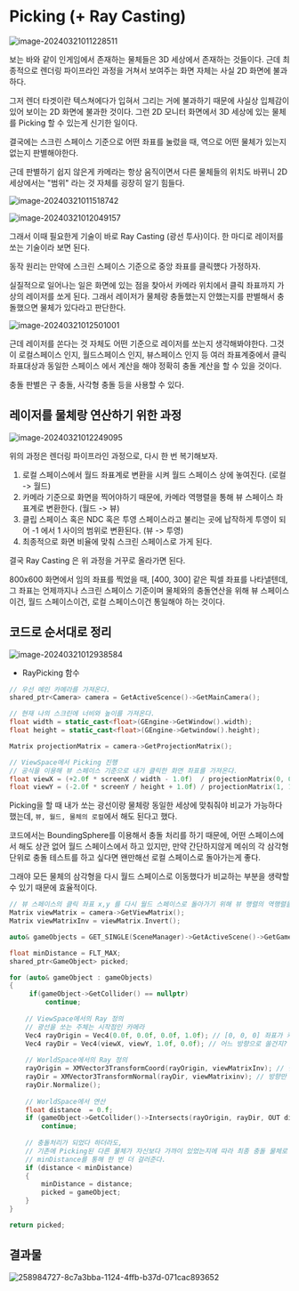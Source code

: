 # Picking (+ Ray Casting)

![image-20240321011228511](../../../image/image-20240321011228511.png)

보는 바와 같이 인게임에서 존재하는 물체들은 3D 세상에서 존재하는 것들이다. 근데 최종적으로 렌더링 파이프라인 과정을 거쳐서 보여주는 화면 자체는 사실 2D 화면에 불과하다.

그저 렌더 타겟이란 텍스쳐에다가 입혀서 그리는 거에 불과하기 때문에 사실상 입체감이 있어 보이는 2D 화면에 불과한 것이다. 그런 2D 모니터 화면에서 3D 세상에 있는 물체를 Picking 할 수 있는게 신기한 일이다.

결국에는 스크린 스페이스 기준으로 어떤 좌표를 눌렀을 때, 역으로 어떤 물체가 있는지 없는지 판별해야한다.

근데 판별하기 쉽지 않은게 카메라는 항상 움직이면서 다른 물체들의 위치도 바뀌니 2D 세상에서는 "범위" 라는 것 자체를 굉장히 알기 힘들다.

![image-20240321011518742](../../../image/image-20240321011518742.png)

![image-20240321012049157](../../../image/image-20240321012049157.png)

그래서 이때 필요한게 기술이 바로 Ray Casting (광선 투사)이다. 한 마디로 레이저를 쏘는 기술이라 보면 된다.

동작 원리는 만약에 스크린 스페이스 기준으로 중앙 좌표를 클릭헀다 가정하자.

실질적으로 일어나는 일은 화면에 있는 점을 찾아서 카메라 위치에서 클릭 좌표까지 가상의 레이저를 쏘게 된다. 그래서 레이저가 물체랑 충돌했는지 안했는지를 판별해서 충돌했으면 물체가 있다라고 판단한다.

![image-20240321012501001](../../../image/image-20240321012501001.png)

근데 레이저를 쏜다는 것 자체도 어떤 기준으로 레이저를 쏘는지 생각해봐야한다. 그것이 로컬스페이스 인지, 월드스페이스 인지, 뷰스페이스 인지 등 여러 좌표계중에서 클릭 좌표대상과 동일한 스페이스 에서 계산을 해야 정확히 충돌 계산을 할 수 있을 것이다. 

충돌 판별은 구 충돌, 사각형 충돌 등을 사용할 수 있다.

## 레이저를 물체랑 연산하기 위한 과정

![image-20240321012249095](../../../image/image-20240321012249095.png)

위의 과정은 렌더링 파이프라인 과정으로, 다시 한 번 복기해보자.

1. 로컬 스페이스에서 월드 좌표계로 변환을 시켜 월드 스페이스 상에 놓여진다. (로컬 -> 월드)
2. 카메라 기준으로 화면을 찍어야하기 때문에, 카메라 역행렬을 통해 뷰 스페이스 좌표계로 변환한다. (월드 -> 뷰)
3. 클립 스페이스 혹은 NDC 혹은 투영 스페이스라고 불리는 곳에 납작하게 투영이 되어 -1 에서 1 사이의 범위로 변환된다. (뷰 -> 투영)
4. 최종적으로 화면 비율에 맞춰 스크린 스페이스로 가게 된다.

결국 Ray Casting 은 위 과정을 거꾸로 올라가면 된다.

800x600 화면에서 임의 좌표를 찍었을 때, [400, 300] 같은 픽셀 좌표를 나타낼텐데, 그 좌표는 언제까지나 스크린 스페이스 기준이며 물체와의 충돌연산을 위해 뷰 스페이스이건, 월드 스페이스이건, 로컬 스페이스이건 통일해야 하는 것이다.

## 코드로 순서대로 정리

![image-20240321012938584](../../../image/image-20240321012938584.png)

- RayPicking 함수

```c++
// 우선 메인 카메라를 가져온다.
shared_ptr<Camera> camera = GetActiveScence()->GetMainCamera();

// 현재 나의 스크린에 너비와 높이를 가져온다.
float width = static_cast<float>(GEngine->GetWindow().width);
float height = static_cast<float>(GEngine->Getwindow().height);

Matrix projectionMatrix = camera->GetProjectionMatrix();

// ViewSpace에서 Picking 진행
// 공식을 이용해 뷰 스페이스 기준으로 내가 클릭한 화면 좌표를 가져온다.
float viewX = (+2.0f * screenX / width - 1.0f)  / projectionMatrix(0, 0);
float viewY = (-2.0f * screenY / height + 1.0f) / projectionMatrix(1, 1);

```

Picking을 할 때 내가 쏘는 광선이랑 물체랑 동일한 세상에 맞춰줘야 비교가 가능하다 했는데, `뷰, 월드, 물체의 로컬`에서 해도 된다고 했다.

코드에서는 BoundingSphere를 이용해서 충돌 처리를 하기 때문에, 어떤 스페이스에서 해도 상관 없어 월드 스페이스에서 하고 있지만, 만약 간단하지않게 메쉬의 각 삼각형 단위로 충돌 테스트를 하고 싶다면 왠만해선 로컬 스페이스로 돌아가는게 좋다.

그래야 모든 물체의 삼각형을 다시 월드 스페이스로 이동했다가 비교하는 부분을 생략할 수 있기 때문에 효율적이다.

```c++
// 뷰 스페이스의 클릭 좌표 x,y 를 다시 월드 스페이스로 돌아가기 위해 뷰 행렬의 역행렬을 구해준다.
Matrix viewMatrix = camera->GetViewMatrix();
Matrix viewMatrixInv = viewMatrix.Invert();

auto& gameObjects = GET_SINGLE(SceneManager)->GetActiveScene()->GetGameObjects();

float minDistance = FLT_MAX;
shared_ptr<GameObject> picked;

for (auto& gameObject : gameObjects)
{
     if(gameObject->GetCollider() == nullptr)
         continue;
    
    // ViewSpace에서의 Ray 정의
    // 광선을 쏘는 주체는 시작점인 카메라
    Vec4 rayOrigin = Vec4(0.0f, 0.0f, 0.0f, 1.0f); // [0, 0, 0] 좌표가 카메라. 그래서 광선의 orgin
    Vec4 rayDir = Vec4(viewX, viewY, 1.0f, 0.0f); // 어느 방향으로 쏠건지? 아까 구한 화면의 x, y로 광선을 쏘자.
    
    // WorldSpace에서의 Ray 정의
    rayOrigin = XMVector3TransformCoord(rayOrigin, viewMatrixInv); // 실제 좌표가 잇기에 Coord를 곱함.
    rayDir = XMVector3TransformNormal(rayDir, viewMatrixinv); // 방향만 있기에 Normal을 곱함.
    rayDir.Normalize();
    
    // WorldSpace에서 연산
    float distance  = 0.f;
    if (gameObject->GetCollider()->Intersects(rayOrigin, rayDir, OUT distance) == false) // Intersects는 충돌처리 함수
        continue;
    
    // 충돌처리가 되었다 하더라도,
    // 기존에 Picking된 다른 물체가 자신보다 가까이 있었는지에 따라 최종 충돌 물체로 결정하기 위해
    // minDistance를 통해 한 번 더 걸러준다.
    if (distance < minDistance)
    {
        minDistance = distance;
        picked = gameObject;
    }
}

return picked;
```

## 결과물

![258984727-8c7a3bba-1124-4ffb-b37d-071cac893652](../../../image/258984727-8c7a3bba-1124-4ffb-b37d-071cac893652.gif)